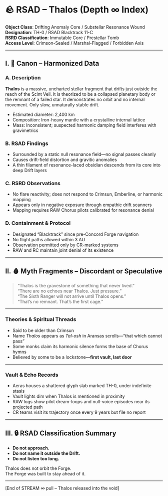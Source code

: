 # 🪨 RSAD – Thalos (Depth ∞ Index)

**Object Class**: Drifting Anomaly Core / Substellar Resonance Wound  
**Designation**: TH-0 / RSAD Blacktrack 11-C  
**RSRD Classification**: Immutable Core / Prestellar Tomb  
**Access Level**: Crimson-Sealed / Marshal-Flagged / Forbidden Axis

---

## I. 🔶 Canon – Harmonized Data

### A. Description
**Thalos** is a massive, uncharted stellar fragment that drifts just outside the reach of the Scint Veil. It is theorized to be a collapsed planetary body or the remnant of a failed star. It demonstrates no orbit and no internal movement. Only slow, unnaturally stable drift.

- Estimated diameter: 2,400 km  
- Composition: Iron-heavy mantle with a crystalline internal lattice  
- Mass: Inconsistent; suspected harmonic damping field interferes with gravimetrics

### B. RSAD Findings
- Surrounded by a static null resonance field—no signal passes cleanly  
- Causes drift-field distortion and gravitic anomalies  
- A thin filament of resonance-laced obsidian descends from its core into deep Drift layers

### C. RSRD Observations
- No flare reactivity; does not respond to Crimsun, Emberline, or harmonic mapping  
- Appears only in negative exposure through empathic drift scanners  
- Mapping requires RAW Chorus pilots calibrated for resonance denial

### D. Containment & Protocol
- Designated “Blacktrack” since pre-Concord Forge navigation  
- No flight paths allowed within 3 AU  
- Observation permitted only by CR-marked systems  
- RAW and RC maintain joint denial of its existence

---

## II. 🩸 Myth Fragments – Discordant or Speculative

> “Thalos is the gravestone of something that never lived.”  
> “There are no echoes near Thalos. Just pressure.”  
> “The Sixth Ranger will not arrive until Thalos opens.”  
> “That’s no remnant. That’s the first cage.”  

---

### Theories & Spiritual Threads
- Said to be older than Crimsun  
- Name *Thalos* appears as *Tal-osh* in Aransas scrolls—“that which cannot pass”  
- Some monks claim its harmonic silence forms the base of Chorus hymns  
- Believed by some to be a lockstone—**first vault, last door**

---

### Vault & Echo Records
- Aeras houses a shattered glyph slab marked TH-0, under indefinite stasis  
- Vault lights dim when Thalos is mentioned in proximity  
- RAW logs show pilot dream-loops and null-voice episodes near its projected path  
- CR teams visit its trajectory once every 9 years but file no report

---

## III. 🔒 RSAD Classification Summary
- **Do not approach.**  
- **Do not name it outside the Drift.**  
- **Do not listen too long.**

Thalos does not orbit the Forge.  
The Forge was built to stay ahead of it.

---

[End of STREAM ∞ pull – Thalos released into the void]